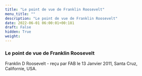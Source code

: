 ```yaml
---
title: "Le point de vue de Franklin Roosevelt"
menu_title: ""
description: "Le point de vue de Franklin Roosevelt"
date: 2022-06-01 06:00:01+00:181
draft: False
hidden: True
weight:
---
```

### Le point de vue de Franklin Roosevelt

Franklin D Roosevelt - reçu par FAB le 13 Janvier 2011, Santa Cruz, Californie, USA.



